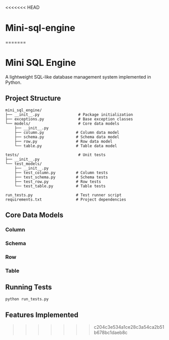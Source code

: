 <<<<<<< HEAD
# Mini-sql-engine
=======
# Mini SQL Engine

A lightweight SQL-like database management system implemented in Python.

## Project Structure

```
mini_sql_engine/
├── __init__.py                 # Package initialization
├── exceptions.py               # Base exception classes
└── models/                     # Core data models
    ├── __init__.py
    ├── column.py              # Column data model
    ├── schema.py              # Schema data model  
    ├── row.py                 # Row data model
    └── table.py               # Table data model

tests/                          # Unit tests
├── __init__.py
└── test_models/
    ├── __init__.py
    ├── test_column.py         # Column tests
    ├── test_schema.py         # Schema tests
    ├── test_row.py            # Row tests
    └── test_table.py          # Table tests

run_tests.py                   # Test runner script
requirements.txt               # Project dependencies
```

## Core Data Models

### Column

### Schema  

### Row

### Table

## Running Tests

```bash
python run_tests.py
```

## Features Implemented



>>>>>>> c204c3e534a1ce28c3a54ca2b51b678bc1daeb8c
